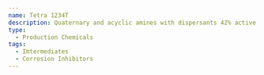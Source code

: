 ```yaml
---
name: Tetra 1234T
description: Quaternary and acyclic amines with dispersants 42% active
type:
  - Production Chemicals
tags:
  - Imtermediates
  - Corrosion Inhibitors
---
```

